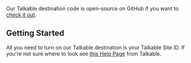 Our Talkable destination code is open-source on GitHub if you want to [check it out](https://github.com/segment-integrations/analytics.js-integration-curebit).

## Getting Started

All you need to turn on our Talkable destination is your Talkable Site ID. If you're not sure where to look see [this Help Page](https://curebit.helpjuice.com/questions/45313-Where-do-I-find-my-site-ID) from Talkable.

